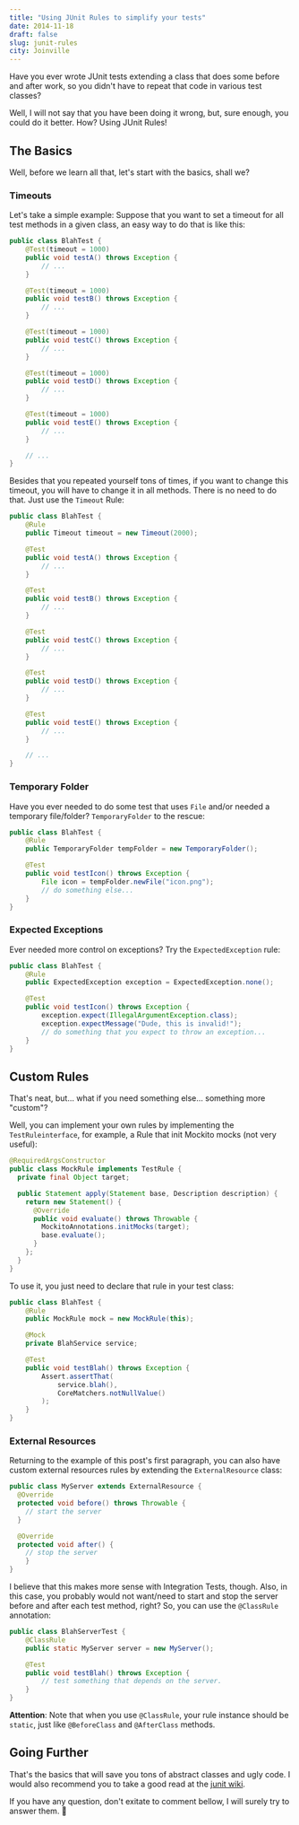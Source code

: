 ```yaml
---
title: "Using JUnit Rules to simplify your tests"
date: 2014-11-18
draft: false
slug: junit-rules
city: Joinville
---
```


Have you ever wrote JUnit tests extending a class that does some before and after work, so you didn't have to repeat that code in various test classes? 

Well, I will not say that you have been doing it wrong, but, sure enough, you could do it better. How? Using JUnit Rules!

## The Basics

Well, before we learn all that, let's start with the basics, shall we?

### Timeouts

Let's take a simple example: Suppose that you want to set a timeout for all test methods in a given class, an easy way to do that is like this:

```java
public class BlahTest {
	@Test(timeout = 1000)
	public void testA() throws Exception {
		// ...
	}

	@Test(timeout = 1000)
	public void testB() throws Exception {
		// ...
	}

	@Test(timeout = 1000)
	public void testC() throws Exception {
		// ...
	}

	@Test(timeout = 1000)
	public void testD() throws Exception {
		// ...
	}

	@Test(timeout = 1000)
	public void testE() throws Exception {
		// ...
	}

	// ...
}
```

Besides that you repeated yourself tons of times, if you want to change this timeout, you will have to change it in all methods. There is no need to do that. Just use the `Timeout` Rule:

```java
public class BlahTest {
	@Rule
	public Timeout timeout = new Timeout(2000);

	@Test
	public void testA() throws Exception {
		// ...
	}

	@Test
	public void testB() throws Exception {
		// ...
	}

	@Test
	public void testC() throws Exception {
		// ...
	}

	@Test
	public void testD() throws Exception {
		// ...
	}

	@Test
	public void testE() throws Exception {
		// ...
	}

	// ...
}
```

### Temporary Folder

Have you ever needed to do some test that uses `File` and/or needed a temporary file/folder? `TemporaryFolder` to the rescue:

```java
public class BlahTest {
	@Rule
	public TemporaryFolder tempFolder = new TemporaryFolder();

	@Test
	public void testIcon() throws Exception {
		File icon = tempFolder.newFile("icon.png");
		// do something else...
	}
}
```

### Expected Exceptions

Ever needed more control on exceptions? Try the `ExpectedException` rule:

```java
public class BlahTest {
	@Rule
	public ExpectedException exception = ExpectedException.none();

	@Test
	public void testIcon() throws Exception {
		exception.expect(IllegalArgumentException.class);
		exception.expectMessage("Dude, this is invalid!");
		// do something that you expect to throw an exception...
	}
}
```

## Custom Rules

That's neat, but… what if you need something else… something more "custom"?

Well, you can implement your own rules by implementing the `TestRuleinterface`, for example, a Rule that init Mockito mocks (not very useful):

```java
@RequiredArgsConstructor
public class MockRule implements TestRule {
  private final Object target;

  public Statement apply(Statement base, Description description) {
    return new Statement() {
      @Override
      public void evaluate() throws Throwable {
        MockitoAnnotations.initMocks(target);
        base.evaluate();
      }
    };
  }
}
```

To use it, you just need to declare that rule in your test class:

```java
public class BlahTest {
	@Rule
	public MockRule mock = new MockRule(this);

	@Mock
	private BlahService service;

	@Test
	public void testBlah() throws Exception {
		Assert.assertThat(
			service.blah(),
			CoreMatchers.notNullValue()
		);
	}
}
```

### External Resources

Returning to the example of this post's first paragraph, you can also have custom external resources rules by extending the `ExternalResource` class:

```java
public class MyServer extends ExternalResource {
  @Override
  protected void before() throws Throwable {
    // start the server
  }

  @Override
  protected void after() {
    // stop the server
	}
}
```

I believe that this makes more sense with Integration Tests, though. Also, in this case, you probably would not want/need to start and stop the server before and after each test method, right? So, you can use the `@ClassRule` annotation:

```java
public class BlahServerTest {
	@ClassRule
	public static MyServer server = new MyServer();

	@Test
	public void testBlah() throws Exception {
		// test something that depends on the server.
	}
}
```

**Attention**: Note that when you use `@ClassRule`, your rule instance should be `static`, just like `@BeforeClass` and `@AfterClass` methods.

## Going Further

That's the basics that will save you tons of abstract classes and ugly code. I would also recommend you to take a good read at the [junit wiki](https://github.com/junit-team/junit/wiki/Rules). 

If you have any question, don't exitate to comment bellow, I will surely try to answer them. 🍺
